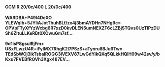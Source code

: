 #### GCM R 20/0c/400 L 20/0c/400
**WA9DBA+P49I4DeXO**<br/>**YLEWqIb+5JYliAJotThuhBLf/zx4j3bmAYDHn7NHg9c=**<br/>**OPVpFTyXfYzWcbg6R7xzD0kvDLEN5umNEXZF6cLZBjSTQvs0UzTlPzDUSh6ZltuLLKeRBt0XOwuGm7sf...**<br/><br/>
**9d1isP8gsuIRjFm+**<br/>**USxFLwzU4R+iFylMX7RhgK2l7PSzS+aTynru8BJu6Tw=**<br/>**TEdSbWOj3lkTsbaIROQG3iVEXV87LwGdYikQXq5QLkkHQlH09w42sv/y/bKxu7FVEBfRQVh3Xgx487EV...**